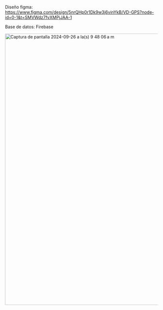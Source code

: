Diseño figma: https://www.figma.com/design/5nrQHp0r1Dk9w3j6vinYkB/VD-GPS?node-id=0-1&t=SMVWdz7fvXMPjJAA-1

Base de datos: Firebase


<img width="892" alt="Captura de pantalla 2024-09-26 a la(s) 9 48 06 a m" src="https://github.com/user-attachments/assets/89eff23f-109c-4c52-9cd6-42b452ef6bed">
